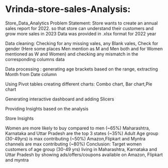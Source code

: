 # Vrinda-store-sales-Analysis:
Store_Data_Analytics
Problem Statement: Store wants to create an annual sales report for 2022. so that store can understand their customers and grow more sales in 2023 Data was provided in .xlsx format for 2022 year

Data cleaning: Checking for any missing vales, any Blank vales, Check for gender (Here some places Men mention as M and Men both and for Women mentioned as W and Women) and checking any mismatch in the corresponding columns data

Data processing : generating age brackets based on the range, extracting Month from Date column

Using Pivot tables creating different charts: Combo chart, Bar chart,Pie chart

Generating interactive dashboard and adding Slicers

Providing Insights based on the analysis

Store Insights

Women are more likely to buy compared to men (~65%)
Maharashtra, Karnataka and Uttar Pradesh are the top 3 states (~35%)
Adult Age group (30-49yrs) is max contributing (~50%)
Amazon,Flipkart and Myntra channels are max contributing (~80%) Conclusion: Target women customers of age group (30-49 yrs) living in Maharashtra, Karnataka and Uttar Pradesh by showing ads/offers/coupons available on Amazon, Flipkart and myntra
